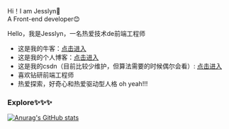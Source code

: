 Hi！I am Jesslyn👋<br>
A Front-end developer😊 

Hello，我是Jesslyn，一名热爱技术de前端工程师

- 这是我的牛客：[点击进入](https://www.nowcoder.com/users/886167561)<br>
- 这是我的个人博客：[点击进入](https://jesslynwong.github.io/)<br>
- 这是我的csdn（目前比较少维护，但算法需要的时候偶尔会看）: [点击进入](https://blog.csdn.net/m0_50233720?type=blog)<br> 
- 喜欢钻研前端工程师<br>
- 热爱探索，好奇心和热爱驱动型人格 oh yeah!!!

### Explore✨✨✨
[![Anurag's GitHub stats](https://github-readme-stats.vercel.app/api?username=Jesslynwong&show_icons=true&title_color=007bff&text_color=e7e7e7&icon_color=007bff&bg_color=171c28)](https://github.com/anuraghazra/github-readme-stats)<br>
